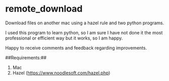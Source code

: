 # remote_download
Download files on another mac using a hazel rule and two python programs.

I used this program to learn python, so I am sure I have not done it the most professional or efficient way
but it works, so I am happy.

Happy to receive comments and feedback regarding improvements.

##Requirements:##

1. Mac
2. Hazel (https://www.noodlesoft.com/hazel.php)
